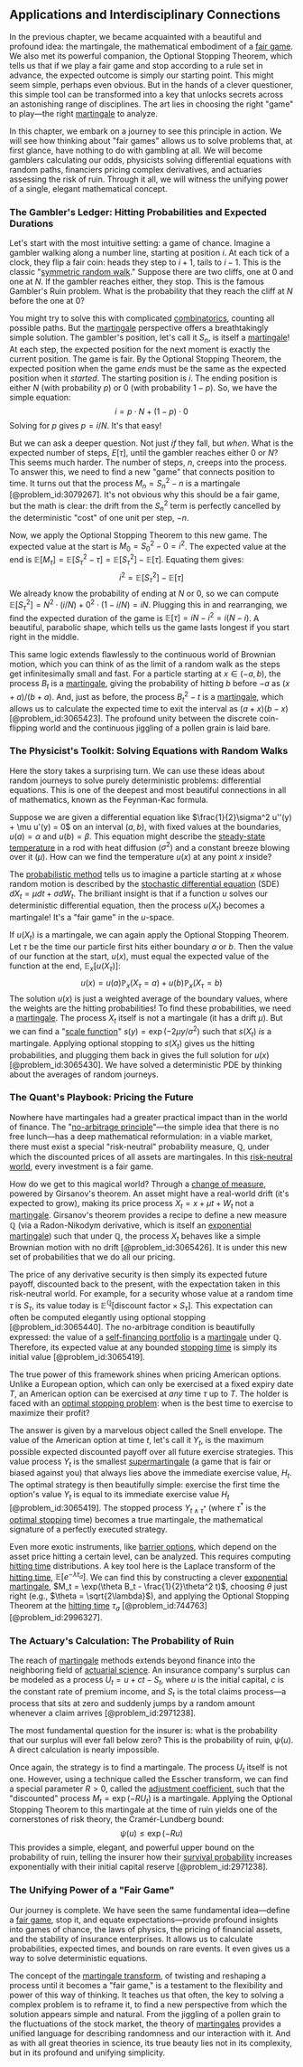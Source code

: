 ## Applications and Interdisciplinary Connections

In the previous chapter, we became acquainted with a beautiful and profound idea: the martingale, the mathematical embodiment of a [fair game](@article_id:260633). We also met its powerful companion, the Optional Stopping Theorem, which tells us that if we play a fair game and stop according to a rule set in advance, the expected outcome is simply our starting point. This might seem simple, perhaps even obvious. But in the hands of a clever questioner, this simple tool can be transformed into a key that unlocks secrets across an astonishing range of disciplines. The art lies in choosing the right "game" to play—the right [martingale](@article_id:145542) to analyze.

In this chapter, we embark on a journey to see this principle in action. We will see how thinking about "fair games" allows us to solve problems that, at first glance, have nothing to do with gambling at all. We will become gamblers calculating our odds, physicists solving differential equations with random paths, financiers pricing complex derivatives, and actuaries assessing the risk of ruin. Through it all, we will witness the unifying power of a single, elegant mathematical concept.

### The Gambler's Ledger: Hitting Probabilities and Expected Durations

Let's start with the most intuitive setting: a game of chance. Imagine a gambler walking along a number line, starting at position $i$. At each tick of a clock, they flip a fair coin: heads they step to $i+1$, tails to $i-1$. This is the classic "[symmetric random walk](@article_id:273064)." Suppose there are two cliffs, one at $0$ and one at $N$. If the gambler reaches either, they stop. This is the famous Gambler's Ruin problem. What is the probability that they reach the cliff at $N$ before the one at $0$?

You might try to solve this with complicated [combinatorics](@article_id:143849), counting all possible paths. But the [martingale](@article_id:145542) perspective offers a breathtakingly simple solution. The gambler's position, let's call it $S_n$, is itself a [martingale](@article_id:145542)! At each step, the expected position for the next moment is exactly the current position. The game is fair. By the Optional Stopping Theorem, the expected position when the game *ends* must be the same as the expected position when it *started*. The starting position is $i$. The ending position is either $N$ (with probability $p$) or $0$ (with probability $1-p$). So, we have the simple equation:
$$ i = p \cdot N + (1-p) \cdot 0 $$
Solving for $p$ gives $p = i/N$. It's that easy!

But we can ask a deeper question. Not just *if* they fall, but *when*. What is the expected number of steps, $E[\tau]$, until the gambler reaches either $0$ or $N$? This seems much harder. The number of steps, $n$, creeps into the process. To answer this, we need to find a new "game" that connects position to time. It turns out that the process $M_n = S_n^2 - n$ is a martingale [@problem_id:3079267]. It's not obvious why this should be a fair game, but the math is clear: the drift from the $S_n^2$ term is perfectly cancelled by the deterministic "cost" of one unit per step, $-n$.

Now, we apply the Optional Stopping Theorem to this new game. The expected value at the start is $M_0 = S_0^2 - 0 = i^2$. The expected value at the end is $\mathbb{E}[M_\tau] = \mathbb{E}[S_\tau^2 - \tau] = \mathbb{E}[S_\tau^2] - \mathbb{E}[\tau]$. Equating them gives:
$$ i^2 = \mathbb{E}[S_\tau^2] - \mathbb{E}[\tau] $$
We already know the probability of ending at $N$ or $0$, so we can compute $\mathbb{E}[S_\tau^2] = N^2 \cdot (i/N) + 0^2 \cdot (1-i/N) = iN$. Plugging this in and rearranging, we find the expected duration of the game is $\mathbb{E}[\tau] = iN - i^2 = i(N-i)$. A beautiful, parabolic shape, which tells us the game lasts longest if you start right in the middle.

This same logic extends flawlessly to the continuous world of Brownian motion, which you can think of as the limit of a random walk as the steps get infinitesimally small and fast. For a particle starting at $x \in (-a,b)$, the process $B_t$ is a [martingale](@article_id:145542), giving the probability of hitting $b$ before $-a$ as $(x+a)/(b+a)$. And, just as before, the process $B_t^2 - t$ is a [martingale](@article_id:145542), which allows us to calculate the expected time to exit the interval as $(a+x)(b-x)$ [@problem_id:3065423]. The profound unity between the discrete coin-flipping world and the continuous jiggling of a pollen grain is laid bare.

### The Physicist's Toolkit: Solving Equations with Random Walks

Here the story takes a surprising turn. We can use these ideas about random journeys to solve purely deterministic problems: differential equations. This is one of the deepest and most beautiful connections in all of mathematics, known as the Feynman-Kac formula.

Suppose we are given a differential equation like $\frac{1}{2}\sigma^2 u''(y) + \mu u'(y) = 0$ on an interval $(a,b)$, with fixed values at the boundaries, $u(a) = \alpha$ and $u(b) = \beta$. This equation might describe the [steady-state temperature](@article_id:136281) in a rod with heat diffusion ($\sigma^2$) and a constant breeze blowing over it ($\mu$). How can we find the temperature $u(x)$ at any point $x$ inside?

The [probabilistic method](@article_id:197007) tells us to imagine a particle starting at $x$ whose random motion is described by the [stochastic differential equation](@article_id:139885) (SDE) $dX_t = \mu dt + \sigma dW_t$. The brilliant insight is that if a function $u$ solves our deterministic differential equation, then the process $u(X_t)$ becomes a martingale! It's a "fair game" in the $u$-space.

If $u(X_t)$ is a martingale, we can again apply the Optional Stopping Theorem. Let $\tau$ be the time our particle first hits either boundary $a$ or $b$. Then the value of our function at the start, $u(x)$, must equal the expected value of the function at the end, $\mathbb{E}_x[u(X_\tau)]$:
$$ u(x) = u(a) \mathbb{P}_x(X_\tau = a) + u(b) \mathbb{P}_x(X_\tau = b) $$
The solution $u(x)$ is just a weighted average of the boundary values, where the weights are the hitting probabilities! To find these probabilities, we need a [martingale](@article_id:145542). The process $X_t$ itself is not a martingale (it has a drift $\mu$). But we can find a "[scale function](@article_id:200204)" $s(y) = \exp(-2\mu y / \sigma^2)$ such that $s(X_t)$ *is* a martingale. Applying optional stopping to $s(X_t)$ gives us the hitting probabilities, and plugging them back in gives the full solution for $u(x)$ [@problem_id:3065430]. We have solved a deterministic PDE by thinking about the averages of random journeys.

### The Quant's Playbook: Pricing the Future

Nowhere have martingales had a greater practical impact than in the world of finance. The "[no-arbitrage principle](@article_id:143466)"—the simple idea that there is no free lunch—has a deep mathematical reformulation: in a viable market, there must exist a special "risk-neutral" probability measure, $\mathbb{Q}$, under which the discounted prices of all assets are martingales. In this [risk-neutral world](@article_id:147025), every investment is a fair game.

How do we get to this magical world? Through a [change of measure](@article_id:157393), powered by Girsanov's theorem. An asset might have a real-world drift (it's expected to grow), making its price process $X_t = x + \mu t + W_t$ not a [martingale](@article_id:145542). Girsanov's theorem provides a recipe to define a new measure $\mathbb{Q}$ (via a Radon-Nikodym derivative, which is itself an [exponential martingale](@article_id:181757)) such that under $\mathbb{Q}$, the process $X_t$ behaves like a simple Brownian motion with no drift [@problem_id:3065426]. It is under this new set of probabilities that we do all our pricing.

The price of any derivative security is then simply its expected future payoff, discounted back to the present, with the expectation taken in this risk-neutral world. For example, for a security whose value at a random time $\tau$ is $S_\tau$, its value today is $\mathbb{E}^{\mathbb{Q}}[\text{discount factor} \times S_\tau]$. This expectation can often be computed elegantly using optional stopping [@problem_id:3065440]. The no-arbitrage condition is beautifully expressed: the value of a [self-financing portfolio](@article_id:635032) is a [martingale](@article_id:145542) under $\mathbb{Q}$. Therefore, its expected value at any bounded [stopping time](@article_id:269803) is simply its initial value [@problem_id:3065419].

The true power of this framework shines when pricing American options. Unlike a European option, which can only be exercised at a fixed expiry date $T$, an American option can be exercised at *any* time $\tau$ up to $T$. The holder is faced with an [optimal stopping problem](@article_id:146732): when is the best time to exercise to maximize their profit?

The answer is given by a marvelous object called the Snell envelope. The value of the American option at time $t$, let's call it $Y_t$, is the maximum possible expected discounted payoff over all future exercise strategies. This value process $Y_t$ is the smallest [supermartingale](@article_id:271010) (a game that is fair or biased against you) that always lies above the immediate exercise value, $H_t$. The optimal strategy is then beautifully simple: exercise the first time the option's value $Y_t$ is equal to its immediate exercise value $H_t$ [@problem_id:3065419]. The stopped process $Y_{t \wedge \tau^*}$ (where $\tau^*$ is the [optimal stopping](@article_id:143624) time) becomes a true martingale, the mathematical signature of a perfectly executed strategy.

Even more exotic instruments, like [barrier options](@article_id:264465), which depend on the asset price hitting a certain level, can be analyzed. This requires computing [hitting time](@article_id:263670) distributions. A key tool here is the Laplace transform of the [hitting time](@article_id:263670), $\mathbb{E}[e^{-\lambda \tau_a}]$. We can find this by constructing a clever [exponential martingale](@article_id:181757), $M_t = \exp(\theta B_t - \frac{1}{2}\theta^2 t)$, choosing $\theta$ just right (e.g., $\theta = \sqrt{2\lambda}$), and applying the Optional Stopping Theorem at the [hitting time](@article_id:263670) $\tau_a$ [@problem_id:744763] [@problem_id:2996327].

### The Actuary's Calculation: The Probability of Ruin

The reach of [martingale](@article_id:145542) methods extends beyond finance into the neighboring field of [actuarial science](@article_id:274534). An insurance company's surplus can be modeled as a process $U_t = u + ct - S_t$, where $u$ is the initial capital, $c$ is the constant rate of premium income, and $S_t$ is the total claims process—a process that sits at zero and suddenly jumps by a random amount whenever a claim arrives [@problem_id:2971238].

The most fundamental question for the insurer is: what is the probability that our surplus will ever fall below zero? This is the probability of ruin, $\psi(u)$. A direct calculation is nearly impossible.

Once again, the strategy is to find a martingale. The process $U_t$ itself is not one. However, using a technique called the Esscher transform, we can find a special parameter $R > 0$, called the [adjustment coefficient](@article_id:264116), such that the "discounted" process $M_t = \exp(-R U_t)$ is a martingale. Applying the Optional Stopping Theorem to this martingale at the time of ruin yields one of the cornerstones of risk theory, the Cramér-Lundberg bound:
$$ \psi(u) \le \exp(-Ru) $$
This provides a simple, elegant, and powerful upper bound on the probability of ruin, telling the insurer how their [survival probability](@article_id:137425) increases exponentially with their initial capital reserve [@problem_id:2971238].

### The Unifying Power of a "Fair Game"

Our journey is complete. We have seen the same fundamental idea—define a [fair game](@article_id:260633), stop it, and equate expectations—provide profound insights into games of chance, the laws of physics, the pricing of financial assets, and the stability of insurance enterprises. It allows us to calculate probabilities, expected times, and bounds on rare events. It even gives us a way to solve deterministic equations.

The concept of the [martingale transform](@article_id:181950), of twisting and reshaping a process until it becomes a "fair game," is a testament to the flexibility and power of this way of thinking. It teaches us that often, the key to solving a complex problem is to reframe it, to find a new perspective from which the solution appears simple and natural. From the jiggling of a pollen grain to the fluctuations of the stock market, the theory of [martingales](@article_id:267285) provides a unified language for describing randomness and our interaction with it. And as with all great theories in science, its true beauty lies not in its complexity, but in its profound and unifying simplicity.
